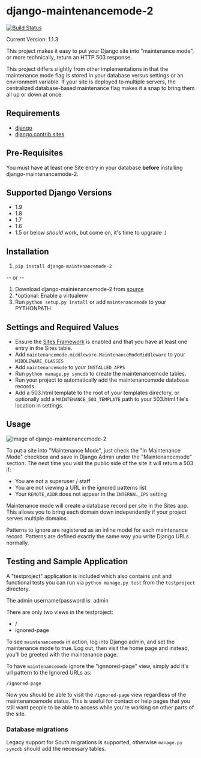 # django-maintenancemode-2

[![Build Status](https://travis-ci.org/alsoicode/django-maintenancemode-2.svg)](https://travis-ci.org/alsoicode/django-maintenancemode-2)

Current Version: 1.1.3

This project makes it easy to put your Django site into "maintenance mode", or more technically, return an HTTP 503 response.

This project differs slightly from other implementations in that the maintenance mode flag is stored in your database versus settings or an environment variable. If your site is deployed to multiple servers, the centralized database-based maintenance flag makes it a snap to bring them all up or down at once.

## Requirements
- [django](https://www.djangoproject.com/download/)
- [django.contrib.sites](https://docs.djangoproject.com/en/1.8/ref/contrib/sites/)

## Pre-Requisites
You must have at least one Site entry in your database **before** installing django-maintenancemode-2.

## Supported Django Versions
- 1.9
- 1.8
- 1.7
- 1.6
- 1.5 or below *should* work, but come on, it's time to upgrade :)

## Installation
1. `pip install django-maintenancemode-2`

-- or --

1. Download django-maintenancemode-2 from [source](https://github.com/alsoicode/django-maintenancemode-2/archive/master.zip)
2. *optional: Enable a virtualenv
3. Run `python setup.py install` or add `maintenancemode` to your PYTHONPATH

## Settings and Required Values
- Ensure the [Sites Framework](https://docs.djangoproject.com/en/1.8/ref/contrib/sites/) is enabled and that you have at least one entry in the Sites table.
- Add `maintenancemode.middleware.MaintenanceModeMiddleware` to your `MIDDLEWARE_CLASSES`
- Add `maintenancemode` to your `INSTALLED_APPS`
- Run `python manage.py syncdb` to create the maintenancemode tables.
- Run your project to automatically add the maintenancemode database records.
- Add a 503.html template to the root of your templates directory, or optionally add a `MAINTENANCE_503_TEMPLATE` path to your 503.html file's location in settings.

## Usage

![Image of django-maintenancemode-2](http://res.cloudinary.com/alsoicode/image/upload/v1449537052/django-maintenancemode-2/maintenancemode.jpg)

To put a site into "Maintenance Mode", just check the "In Maintenance Mode" checkbox and save in Django Admin under the "Maintenancemode" section. The next time you visit the public side of the site it will return a 503 if:

- You are not a superuser / staff
- You are not viewing a URL in the ignored patterns list
- Your `REMOTE_ADDR` does not appear in the `INTERNAL_IPS` setting

Maintenance mode will create a database record per site in the Sites app. This allows you to bring each domain down independently if your project serves multiple domains.

Patterns to ignore are registered as an inline model for each maintenance record. Patterns are defined exactly the same way you write Django URLs normally.

## Testing and Sample Application
A "testproject" application is included which also contains unit and functional tests you can run via `python manage.py test` from the `testproject` directory.

The admin username/password is: admin

There are only two views in the testproject:
- /
- ignored-page

To see `maintenancemode` in action, log into Django admin, and set the maintenance mode to true. Log out, then visit the home page and instead, you'll be greeted with the maintenance page.

To have `maintenancemode` ignore the "ignnored-page" view, simply add it's url pattern to the Ignored URLs as:

    /ignored-page

Now you should be able to visit the `/ignored-page` view regardless of the maintenancemode status. This is useful for contact or help pages that you still want people to be able to access while you're working on other parts of the site.

### Database migrations
Legacy support for South migrations is supported, otherwise `manage.py syncdb` should add the necessary tables.
